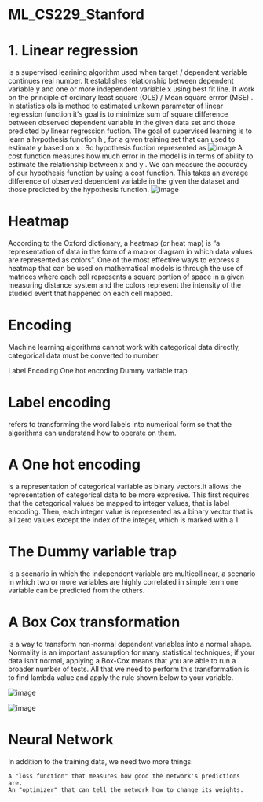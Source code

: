 # ML_CS229_Stanford
# 1. Linear regression 
is a supervised learining algorithm used when target / dependent variable continues real number. It establishes relationship between dependent variable  y  and one or more independent variable  x  using best fit line.
 It work on the principle of ordinary least square  (OLS)  / Mean square errror  (MSE) . In statistics ols is method to estimated unkown parameter of linear regression function
 it's goal is to minimize sum of square difference between observed dependent variable in the given data set and those predicted by linear regression fuction.
 The goal of supervised learning is to learn a hypothesis function  h , for a given training set that can used to estimate  y  based on  x . So hypothesis fuction represented as
![image](https://user-images.githubusercontent.com/43907156/164890656-f473a40b-f0c4-4830-a969-a214b0b81ed8.png)
A cost function measures how much error in the model is in terms of ability to estimate the relationship between  x  and  y . We can measure the accuracy of our hypothesis function by using a cost function. This takes an average difference of observed dependent variable in the given the dataset and those predicted by the hypothesis function.
![image](https://user-images.githubusercontent.com/43907156/164891030-09b94e5d-2d33-433d-bacf-85c006255afe.png)

# Heatmap
According to the Oxford dictionary, a heatmap (or heat map) is “a representation of data in the form of a map or diagram in which data values are represented as colors”. One of the most effective ways to express a heatmap that can be used on mathematical models is through the use of matrices where each cell represents a square portion of space in a given measuring distance system and the colors represent the intensity of the studied event that happened on each cell mapped.

# Encoding
Machine learning algorithms cannot work with categorical data directly, categorical data must be converted to number.

Label Encoding
One hot encoding
Dummy variable trap

# Label encoding
refers to transforming the word labels into numerical form so that the algorithms can understand how to operate on them.

# A One hot encoding
is a representation of categorical variable as binary vectors.It allows the representation of categorical data to be more expresive. This first requires that the categorical values be mapped to integer values, that is label encoding. Then, each integer value is represented as a binary vector that is all zero values except the index of the integer, which is marked with a 1.

# The Dummy variable trap
is a scenario in which the independent variable are multicollinear, a scenario in which two or more variables are highly correlated in simple term one variable can be predicted from the others.

# A Box Cox transformation
is a way to transform non-normal dependent variables into a normal shape. Normality is an important assumption for many statistical techniques; if your data isn’t normal, applying a Box-Cox means that you are able to run a broader number of tests. All that we need to perform this transformation is to find lambda value and apply the rule shown below to your variable.

![image](https://user-images.githubusercontent.com/43907156/164893232-b75f019a-011b-492f-823b-34dd940a65d4.png)


![image](https://user-images.githubusercontent.com/43907156/164893448-49813e9c-682b-4542-8524-68fab6c579e7.png)

# Neural Network
In addition to the training data, we need two more things:

    A "loss function" that measures how good the network's predictions are.
    An "optimizer" that can tell the network how to change its weights.





